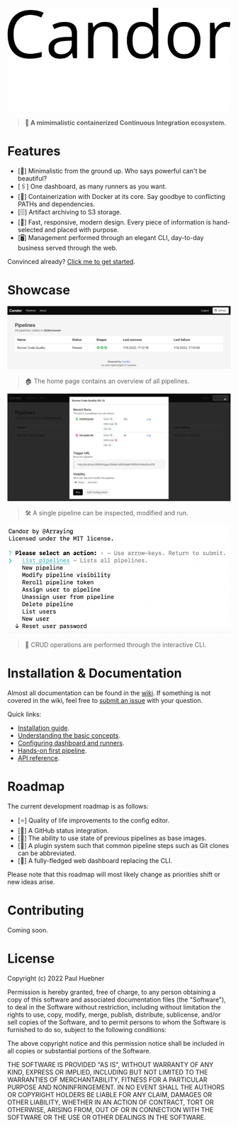 ![Candor](assets/candor_black.png#gh-light-mode-only)
![Candor](assets/candor_white.png#gh-dark-mode-only)


> **🚀 A mimimalistic containerized Continuous Integration ecosystem.**

# Features
- [🌊] Minimalistic from the ground up. Who says powerful can't be beautiful?
- [🖇️] One dashboard, as many runners as you want. 
- [🐳] Containerization with Docker at its core. Say goodbye to conflicting PATHs and dependencies.
- [🗄️] Artifact archiving to S3 storage.
- [🎨] Fast, responsive, modern design. Every piece of information is hand-selected and placed with purpose.
- [🖥️] Management performed through an elegant CLI, day-to-day business served through the web.

Convinced already? [Click me to get started]().

# Showcase

![Homepage](assets/showcase_home.png)

> 🏠 The home page contains an overview of all pipelines.

![Pipeline](assets/showcase_pipeline.png)

> 🛠️ A single pipeline can be inspected, modified and run.

![CLI](assets/showcase_cli.png)

> 📝 CRUD operations are performed through the interactive CLI.

# Installation & Documentation

Almost all documentation can be found in the [wiki](https://github.com/Arraying/Candor/wiki). If something is not covered in the wiki, feel free to [submit an issue](https://github.com/Arraying/Candor/issues/new) with your question.

Quick links:
- [Installation guide](https://github.com/Arraying/Candor/wiki/Installation).
- [Understanding the basic concepts](https://github.com/Arraying/Candor/wiki/Concepts).
- [Configuring dashboard and runners](https://github.com/Arraying/Candor/wiki/Configuration).
- [Hands-on first pipeline](https://github.com/Arraying/Candor/wiki/Pipelines-101).
- [API reference](https://github.com/Arraying/Candor/wiki/API).

# Roadmap

The current development roadmap is as follows:
- [⭐] Quality of life improvements to the config editor.
- [🐙] A GitHub status integration.
- [💾] The ability to use state of previous pipelines as base images.
- [🔌] A plugin system such that common pipeline steps such as Git clones can be abbreviated.
- [🔧] A fully-fledged web dashboard replacing the CLI.

Please note that this roadmap will most likely change as priorities shift or new ideas arise.

# Contributing

Coming soon.

# License

Copyright (c) 2022 Paul Huebner

Permission is hereby granted, free of charge, to any person obtaining a copy of this software and associated documentation files (the "Software"), to deal in the Software without restriction, including without limitation the rights to use, copy, modify, merge, publish, distribute, sublicense, and/or sell copies of the Software, and to permit persons to whom the Software is furnished to do so, subject to the following conditions:

The above copyright notice and this permission notice shall be included in all copies or substantial portions of the Software.

THE SOFTWARE IS PROVIDED "AS IS", WITHOUT WARRANTY OF ANY KIND, EXPRESS OR IMPLIED, INCLUDING BUT NOT LIMITED TO THE WARRANTIES OF MERCHANTABILITY, FITNESS FOR A PARTICULAR PURPOSE AND NONINFRINGEMENT. IN NO EVENT SHALL THE AUTHORS OR COPYRIGHT HOLDERS BE LIABLE FOR ANY CLAIM, DAMAGES OR OTHER LIABILITY, WHETHER IN AN ACTION OF CONTRACT, TORT OR OTHERWISE, ARISING FROM, OUT OF OR IN CONNECTION WITH THE SOFTWARE OR THE USE OR OTHER DEALINGS IN THE SOFTWARE.
